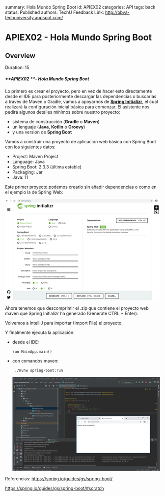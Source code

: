 summary: Hola Mundo Spring Boot
id: APIEX02
categories: API
tags: back
status: Published 
authors: TechU
Feedback Link: http://bbva-techuniversity.appspot.com/

# APIEX02 - Hola Mundo Spring Boot
<!-- ------------------------ -->
## Overview 
Duration: 15

##### **APIEX02 **- Hola Mundo Spring Boot

Lo primero es crear el proyecto, pero en vez de hacer esto directamente desde el IDE para posteriormente descargar las dependencias o buscarlas a través de Maven o Gradle, vamos a apoyarnos de **[Spring Initializr](https://start.spring.io/)**, el cual realizará la configuración inicial básica para comenzar. El asistente nos pedirá algunos detalles mínimos sobre nuestro proyecto:

- sistema de construcción (**Gradle** o **Maven**)
- un lenguaje (**Java**, **Kotlin** o **Groovy**)
- y una versión de **Spring Boot** 

Vamos a construir una proyecto de aplicación web básica con Spring Boot con los siguientes datos:

- Project: Maven Project
- Language: Java
- Spring Boot: 2.3.3 (última estable)
- Packaging: Jar
- Java: 11

Este primer proyecto podemos crearlo sin añadir dependencias o como en el ejemplo la de Spring Web:

![Spring Web](assets/img2.png)

Ahora tenemos que descomprimir el .zip que contiene el proyecto web maven que Spring Initializr ha generado (Generate CTRL + Enter).

Volvemos a IntelliJ para importar (Import File) el proyecto.

Y finalmente ejecuta la aplicación: 

- desde el IDE: 

  ```
  run MainApp.main()
  ```

  

- con comandos maven:

  ```
   ./mvnw spring-boot:run
  ```

  ![Spring Boot](assets/img3.png)

Referencias: https://spring.io/guides/gs/spring-boot/  

https://spring.io/guides/gs/spring-boot/#scratch